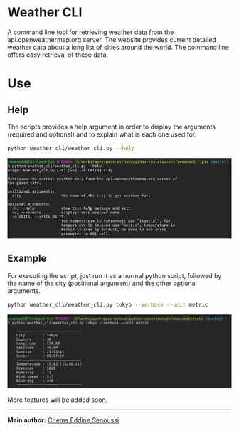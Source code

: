 # Weather CLI
A command line tool for retrieving weather data from the api.openweathermap.org server. The website provides current detailed weather data about a long list of cities around the world. The command line offers easy retrieval of these data.

# Use

## Help

The scripts provides a help argument in order to display the arguments (required and optional) and to explain what is each one used for.

```bash
python weather_cli/weather_cli.py --help
```

![weather_cli_help](screenshots/weather_cli_help.jpg)

## Example

For executing the script, just run it as a normal python script, followed by the name of the city (positional argument) and the other optional arguments.

```bash
python weather_cli/weather_cli.py tokyo --verbose --unit metric
```

![weather_cli_example](screenshots/weather_cli_example.jpg)


More features will be added soon.

----------
**Main author:** [Chems Eddine Senoussi](http://github.com/chemsedd)